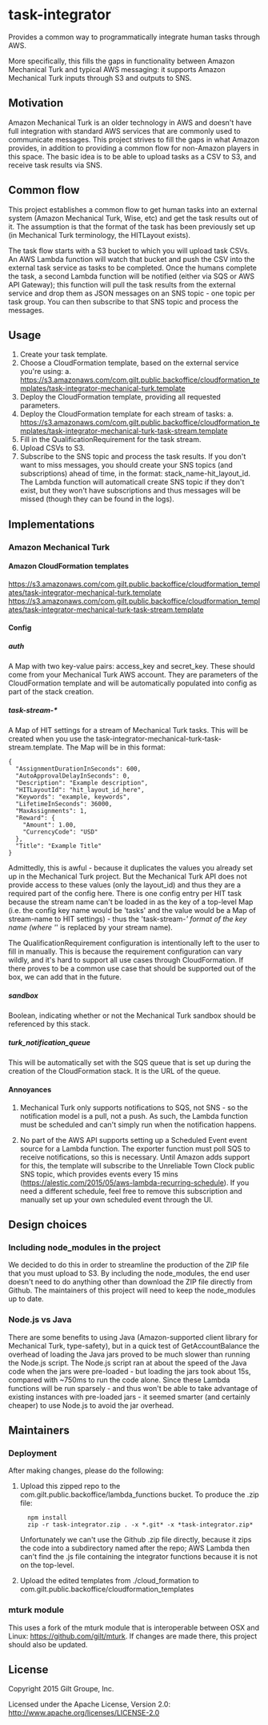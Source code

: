 # task-integrator
Provides a common way to programmatically integrate human tasks through AWS.

More specifically, this fills the gaps in functionality between Amazon Mechanical Turk and typical
AWS messaging: it supports Amazon Mechanical Turk inputs through S3 and outputs to SNS.


## Motivation
Amazon Mechanical Turk is an older technology in AWS and doesn't have full integration with standard
AWS services that are commonly used to communicate messages. This project strives to fill the gaps
in what Amazon provides, in addition to providing a common flow for non-Amazon players in this space.
The basic idea is to be able to upload tasks as a CSV to S3, and receive task results via SNS.


## Common flow
This project establishes a common flow to get human tasks into an external system (Amazon Mechanical
Turk, Wise, etc) and get the task results out of it. The assumption is that the format of the task
has been previously set up (in Mechanical Turk terminology, the HITLayout exists).

The task flow starts with a S3 bucket to which you will upload task CSVs. An AWS Lambda function will
watch that bucket and push the CSV into the external task service as tasks to be completed. Once the
humans complete the task, a second Lambda function will be notified (either via SQS or AWS API Gateway);
this function will pull the task results from the external service and drop them as JSON messages on
an SNS topic - one topic per task group. You can then subscribe to that SNS topic and process the messages.


## Usage
1. Create your task template.
2. Choose a CloudFormation template, based on the external service you're using:
  a. https://s3.amazonaws.com/com.gilt.public.backoffice/cloudformation_templates/task-integrator-mechanical-turk.template
3. Deploy the CloudFormation template, providing all requested parameters.
4. Deploy the CloudFormation template for each stream of tasks:
  a. https://s3.amazonaws.com/com.gilt.public.backoffice/cloudformation_templates/task-integrator-mechanical-turk-task-stream.template
5. Fill in the QualificationRequirement for the task stream.
6. Upload CSVs to S3.
7. Subscribe to the SNS topic and process the task results. If you don't want to miss messages, you should
   create your SNS topics (and subscriptions) ahead of time, in the format: stack_name-hit_layout_id. The
   Lambda function will automaticall create SNS topic if they don't exist, but they won't have subscriptions
   and thus messages will be missed (though they can be found in the logs).


## Implementations

### Amazon Mechanical Turk

#### Amazon CloudFormation templates
https://s3.amazonaws.com/com.gilt.public.backoffice/cloudformation_templates/task-integrator-mechanical-turk.template
https://s3.amazonaws.com/com.gilt.public.backoffice/cloudformation_templates/task-integrator-mechanical-turk-task-stream.template

#### Config

##### auth
A Map with two key-value pairs: access_key and secret_key. These should come from your Mechanical Turk
AWS account. They are parameters of the CloudFormation template and will be automatically populated into
config as part of the stack creation.

##### task-stream-*
A Map of HIT settings for a stream of Mechanical Turk tasks. This will be created when you use the
task-integrator-mechanical-turk-task-stream.template. The Map will be in this format:

```
{
  "AssignmentDurationInSeconds": 600,
  "AutoApprovalDelayInSeconds": 0,
  "Description": "Example description",
  "HITLayoutId": "hit_layout_id_here",
  "Keywords": "example, keywords",
  "LifetimeInSeconds": 36000,
  "MaxAssignments": 1,
  "Reward": {
    "Amount": 1.00,
    "CurrencyCode": "USD"
  },
  "Title": "Example Title"
}
```

Admittedly, this is awful - because it duplicates the values you already set up in the Mechanical Turk project.
But the Mechanical Turk API does not provide access to these values (only the layout_id) and thus they are a
required part of the config here. There is one config entry per HIT task because the stream name can't be loaded
in as the key of a top-level Map (i.e. the config key name would be 'tasks' and the value would be a Map of
stream-name to HIT settings) - thus the 'task-stream-*' format of the key name (where '*' is replaced by your stream name).

The QualificationRequirement configuration is intentionally left to the user to fill in manually. This is because
the requirement configuration can vary wildly, and it's hard to support all use cases through CloudFormation. If
there proves to be a common use case that should be supported out of the box, we can add that in the future.

##### sandbox
Boolean, indicating whether or not the Mechanical Turk sandbox should be referenced by this stack.

##### turk_notification_queue
This will be automatically set with the SQS queue that is set up during the creation of the CloudFormation
stack. It is the URL of the queue.


#### Annoyances
1. Mechanical Turk only supports notifications to SQS, not SNS - so the notification model is a pull, not a
   push. As such, the Lambda function must be scheduled and can't simply run when the notification happens.

2. No part of the AWS API supports setting up a Scheduled Event event source for a Lambda function. The
   exporter function must poll SQS to receive notifications, so this is necessary. Until Amazon adds support
   for this, the template will subscribe to the Unreliable Town Clock public SNS topic, which provides events
   every 15 mins (https://alestic.com/2015/05/aws-lambda-recurring-schedule). If you need a different schedule,
   feel free to remove this subscription and manually set up your own scheduled event through the UI.


## Design choices

### Including node_modules in the project
We decided to do this in order to streamline the production of the ZIP file that you must upload to S3.
By including the node_modules, the end user doesn't need to do anything other than download the ZIP file
directly from Github. The maintainers of this project will need to keep the node_modules up to date.


### Node.js vs Java
There are some benefits to using Java (Amazon-supported client library for Mechanical Turk, type-safety),
but in a quick test of GetAccountBalance the overhead of loading the Java jars proved to be much slower
than running the Node.js script. The Node.js script ran at about the speed of the Java code when the jars
were pre-loaded - but loading the jars took about 15s, compared with ~750ms to run the code alone. Since
these Lambda functions will be run sparsely - and thus won't be able to take advantage of existing instances
with pre-loaded jars - it seemed smarter (and certainly cheaper) to use Node.js to avoid the jar overhead.


## Maintainers

### Deployment
After making changes, please do the following:

1. Upload this zipped repo to the com.gilt.public.backoffice/lambda_functions bucket. To produce the .zip file:

   ```
     npm install
     zip -r task-integrator.zip . -x *.git* -x *task-integrator.zip*
   ```

   Unfortunately we can't use the Github .zip file directly, because it zips the code into a subdirectory named after
   the repo; AWS Lambda then can't find the .js file containing the integrator functions because it is not on the top-level.

2. Upload the edited templates from ./cloud_formation to com.gilt.public.backoffice/cloudformation_templates


### mturk module
This uses a fork of the mturk module that is interoperable between OSX and Linux: https://github.com/gilt/mturk.
If changes are made there, this project should also be updated.


## License
Copyright 2015 Gilt Groupe, Inc.

Licensed under the Apache License, Version 2.0: http://www.apache.org/licenses/LICENSE-2.0